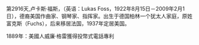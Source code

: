 第2916天,卢卡斯·福斯，（英语：Lukas Foss，1922年8月15日－2009年2月1日），德裔美国作曲家、钢琴家、指挥家。出生于德国柏林一个犹太人家庭，原姓富克斯（Fuchs），后来移居法国，1937年定居美国。

1889年：美國人威廉·格雷獲得投幣式電話專利